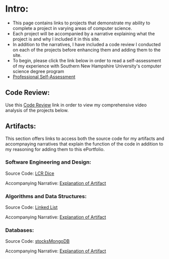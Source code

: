 

# Intro:

- This page contains links to projects that demonstrate my ability to complete a project in varying areas of computer science.
- Each project will be accompanied by a narrative explaining what the project is and why I included it in this site.
- In addition to the narratives, I have included a code review I conducted on each of the projects before enhancing them and adding them to the site.
- To begin, please click the link below in order to read a self-assessment of my experience with Southern New Hampshire University's computer science degree program
- [Professional Self-Assessment](https://drive.google.com/file/d/1MuQOVgU5LaKRaAq0rrdGgZ5PXnjFZ9nK/view?usp=sharing)

## Code Review:   

Use this [Code Review](https://drive.google.com/file/d/1jcxPzzgW1I_U4lcVBmadQemr-_02WJ9y/view?usp=sharing) link in order to view my comprehensive video analysis of the projects below.

## Artifacts:

This section offers links to access both the source code for my artifacts and accompnaying narratives that explain the function of the code in addition to my reasoning for adding them to this ePortfolio.

### Software Engineering and Design:

Source Code: [LCR Dice](https://github.com/Olivier-504/LCR_Dice_Game)  

Accompanying Narrative: [Explanation of Artifact](https://drive.google.com/file/d/1g6mHT5ayLRT_2ef8OebBW7x70eKu-iWS/view?usp=sharing)

### Algorithms and Data Structures:

Source Code: [Linked List](https://github.com/Olivier-504/LinkedList)  

Accompanying Narrative: [Explanation of Artifact](https://drive.google.com/file/d/1GeKYM_B45PY3zDTS_eO2qivFPnvlc3oO/view?usp=sharing)

### Databases:

Source Code: [stocksMongoDB](https://github.com/Olivier-504/stocksMongoDB)  

Accompanying Narrative: [Explanation of Artifact](https://drive.google.com/file/d/1pdCZZOyd5JjZdk2H0u66Oh8Vt1c-HXaM/view?usp=sharing)
